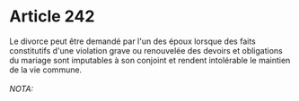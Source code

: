 # Article 242

Le divorce peut être demandé par l'un des époux lorsque des faits constitutifs d'une violation grave ou renouvelée des devoirs et obligations du mariage sont imputables à son conjoint et rendent intolérable le maintien de la vie commune.<br/><br/><i>NOTA:</i>